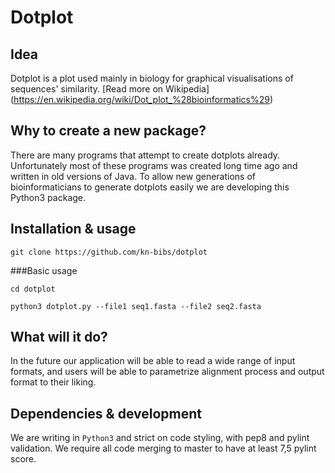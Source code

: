 # Dotplot


## Idea

Dotplot is a plot used mainly in biology for graphical visualisations of sequences' similarity. [Read more on Wikipedia] (https://en.wikipedia.org/wiki/Dot_plot_%28bioinformatics%29)

## Why to create a new package?

There are many programs that attempt to create dotplots already. Unfortunately most of these programs was created long time ago and written in old versions of Java. To allow new generations of bioinformaticians to generate dotplots easily we are developing this Python3 package.

## Installation & usage
``git clone https://github.com/kn-bibs/dotplot``


###Basic usage

``cd dotplot``

``python3 dotplot.py --file1 seq1.fasta --file2 seq2.fasta``

## What will it do?
In the future our application will be able to read a wide range of input formats, and users will be able to parametrize alignment process and output format to their liking. 

## Dependencies & development
We are writing in `Python3` and strict on code styling, with pep8 and pylint validation. We require all code merging to master to have at least 7,5 pylint score.
